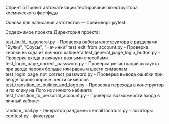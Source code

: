 Спринт 5
Проект автоматизации тестирования конструктора космического фастфуда

Основа для написания автотестов — фреймворк pytest.

Содержимое проекта
Директория проекта:

test_build_in_general.py - Проверка работы конструктора с разделами "Булки", "Соусы", "Начинки"
test_exit_from_account.py - Проверка кнопки выхода из личного кабинета
test_general_page_login_button.py - Проверка входа в аккаунт разными способами
test_login_page_correct_password.py - Проверка регистрации аккаунта при вводе пароля больше или равным шести символам
test_login_page_not_correct_password.py - Проверка вывода ошибки при вводе пароля короче шести символов
test_transition_to_builder_and_logo.py - Проверка перехода в конструктор и по клику на Лого из личного кабинета
test_transition_to_personal_account.py - Проверка возможности входа в личный кабинет

random_mail.py - генератор рандомных email
locators.py - локаторы
conftest.py - фикстуры
